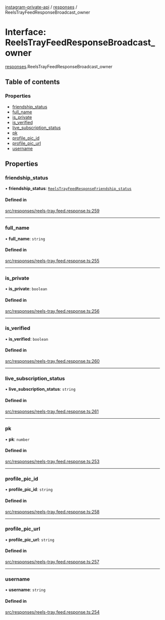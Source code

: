[instagram-private-api](../../README.md) / [responses](../../modules/responses.md) / ReelsTrayFeedResponseBroadcast_owner

# Interface: ReelsTrayFeedResponseBroadcast\_owner

[responses](../../modules/responses.md).ReelsTrayFeedResponseBroadcast_owner

## Table of contents

### Properties

- [friendship\_status](ReelsTrayFeedResponseBroadcast_owner.md#friendship_status)
- [full\_name](ReelsTrayFeedResponseBroadcast_owner.md#full_name)
- [is\_private](ReelsTrayFeedResponseBroadcast_owner.md#is_private)
- [is\_verified](ReelsTrayFeedResponseBroadcast_owner.md#is_verified)
- [live\_subscription\_status](ReelsTrayFeedResponseBroadcast_owner.md#live_subscription_status)
- [pk](ReelsTrayFeedResponseBroadcast_owner.md#pk)
- [profile\_pic\_id](ReelsTrayFeedResponseBroadcast_owner.md#profile_pic_id)
- [profile\_pic\_url](ReelsTrayFeedResponseBroadcast_owner.md#profile_pic_url)
- [username](ReelsTrayFeedResponseBroadcast_owner.md#username)

## Properties

### friendship\_status

• **friendship\_status**: [`ReelsTrayFeedResponseFriendship_status`](ReelsTrayFeedResponseFriendship_status.md)

#### Defined in

[src/responses/reels-tray.feed.response.ts:259](https://github.com/Nerixyz/instagram-private-api/blob/b3351b9/src/responses/reels-tray.feed.response.ts#L259)

___

### full\_name

• **full\_name**: `string`

#### Defined in

[src/responses/reels-tray.feed.response.ts:255](https://github.com/Nerixyz/instagram-private-api/blob/b3351b9/src/responses/reels-tray.feed.response.ts#L255)

___

### is\_private

• **is\_private**: `boolean`

#### Defined in

[src/responses/reels-tray.feed.response.ts:256](https://github.com/Nerixyz/instagram-private-api/blob/b3351b9/src/responses/reels-tray.feed.response.ts#L256)

___

### is\_verified

• **is\_verified**: `boolean`

#### Defined in

[src/responses/reels-tray.feed.response.ts:260](https://github.com/Nerixyz/instagram-private-api/blob/b3351b9/src/responses/reels-tray.feed.response.ts#L260)

___

### live\_subscription\_status

• **live\_subscription\_status**: `string`

#### Defined in

[src/responses/reels-tray.feed.response.ts:261](https://github.com/Nerixyz/instagram-private-api/blob/b3351b9/src/responses/reels-tray.feed.response.ts#L261)

___

### pk

• **pk**: `number`

#### Defined in

[src/responses/reels-tray.feed.response.ts:253](https://github.com/Nerixyz/instagram-private-api/blob/b3351b9/src/responses/reels-tray.feed.response.ts#L253)

___

### profile\_pic\_id

• **profile\_pic\_id**: `string`

#### Defined in

[src/responses/reels-tray.feed.response.ts:258](https://github.com/Nerixyz/instagram-private-api/blob/b3351b9/src/responses/reels-tray.feed.response.ts#L258)

___

### profile\_pic\_url

• **profile\_pic\_url**: `string`

#### Defined in

[src/responses/reels-tray.feed.response.ts:257](https://github.com/Nerixyz/instagram-private-api/blob/b3351b9/src/responses/reels-tray.feed.response.ts#L257)

___

### username

• **username**: `string`

#### Defined in

[src/responses/reels-tray.feed.response.ts:254](https://github.com/Nerixyz/instagram-private-api/blob/b3351b9/src/responses/reels-tray.feed.response.ts#L254)
